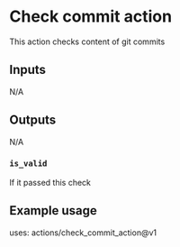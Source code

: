 # Check commit action

This action checks content of git commits

## Inputs
N/A
## Outputs
N/A
### `is_valid`

If it passed this check

## Example usage

uses: actions/check_commit_action@v1
